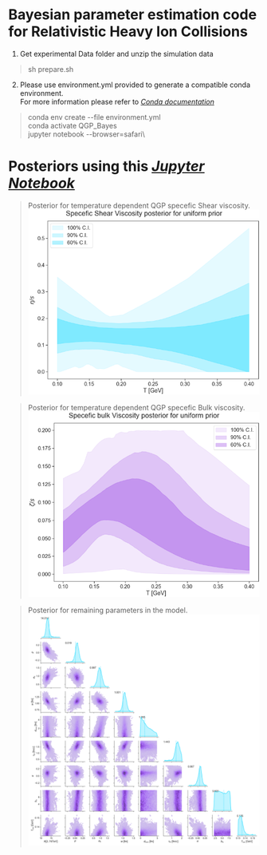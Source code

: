 # Bayesian parameter estimation code for Relativistic Heavy Ion Collisions

1. Get experimental Data folder and unzip the simulation data
>sh prepare.sh
2. Please use environment.yml provided to generate a compatible conda environment.\
For more information please refer to *[Conda documentation](https://docs.conda.io/projects/conda/en/latest/user-guide/tasks/manage-environments.html)* 
>conda env create --file environment.yml\
>conda activate QGP_Bayes\
>jupyter notebook --browser=safari\

# Posteriors using this *[Jupyter Notebook](https://github.com/danOSU/QGP_Bayes/blob/main/Bayesian%20Parameter%20Estimation%20for%20Relativistic%20Heavy%20Ion%20Physics.ipynb)*
> Posterior for temperature dependent QGP specefic Shear viscosity.
![alt text](https://github.com/danOSU/QGP_Bayes/blob/main/Results/FigureFiles/shear_pos_uniform_prior.png)

> Posterior for temperature dependent QGP specefic Bulk viscosity.
![alt text](https://github.com/danOSU/QGP_Bayes/blob/main/Results/FigureFiles/bulk_pos_uniform_prior.png)

> Posterior for remaining parameters in the model.
![alt text](https://github.com/danOSU/QGP_Bayes/blob/main/Results/FigureFiles/JETSCAPE_bayespartial.png)

